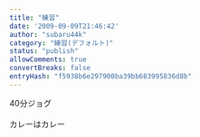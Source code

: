 ```yaml
---
title: "練習"
date: '2009-09-09T21:46:42'
author: "subaru44k"
category: "練習(デフォルト)"
status: "publish"
allowComments: true
convertBreaks: false
entryHash: "f5938b6e297900ba39bb683995836d8b"
---
```

40分ジョグ<br>
<br>
カレーはカレー
